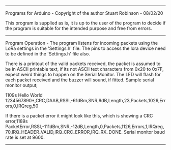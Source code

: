 ***

  Programs for Arduino - Copyright of the author Stuart Robinson - 08/02/20

  This program is supplied as is, it is up to the user of the program to decide if the program is suitable for the intended purpose and free from errors.

***

  Program Operation - The program listens for incoming packets using the LoRa settings in the 'Settings.h' file. The pins to access the lora device need to be defined in the 'Settings.h' file also.

  There is a printout of the valid packets received, the packet is assumed to be in ASCII printable text, if its not ASCII text characters from 0x20 to 0x7F, expect weird things to happen on the Serial Monitor.
  The LED will flash for each packet received and the buzzer will sound, if fitted. Sample serial monitor output;

  1109s  Hello World 1234567890*,CRC,DAAB,RSSI,-61dBm,SNR,9dB,Length,23,Packets,1026,Errors,0,IRQreg,50

  If there is a packet error it might look like this, which is showing a CRC error,1189s PacketError,RSSI,-111dBm,SNR,-12dB,Length,0,Packets,1126,Errors,1,IRQreg,70,IRQ_HEADER_VALID,IRQ_CRC_ERROR,IRQ_RX_DONE. Serial monitor baud rate is set at 9600.

***

